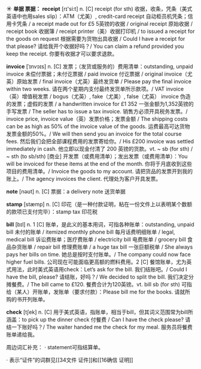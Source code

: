 ☀ <span class="category">**单据 票据：**</span>
<span class="vocabulary">**receipt**</span> [rɪ'si:t] 
<span class="definition">n. [C] receipt (for sth) 收据，收条，凭条（美式英语中也用sales slip）：</span>ATM（尤美）, credit-card receipt 自动柜员机凭条；信用卡凭条 / a receipt made out for £5 5英镑的收据 / original receipt 原始收据 / receipt book 收据簿 / receipt printer（美）收据打印机 / to issued a receipt for the goods on request 根据需要为货物出具收据 / Could I have a receipt for that please? 请给我开个收据好吗？/ You can claim a refund provided you keep the receipt. 你要有收据才可以要求退款。
           
<span class="vocabulary">**invoice**</span> [ˈɪnvɔɪs]
<span class="definition">n. [C] 发票；（发货或服务的）费用清单：</span>outstanding, unpaid invoice 未偿付票据；未付讫票据 / paid invoice 付讫票据 / original invoice（尤英）原始发票 / final invoice（尤英）最终发货单 / Please pay the final invoice within two weeks. 请在两个星期内支付最终发货单所示款项。/ VAT invoice（英）增值税发票 / bogus（尤英）, fake（尤美）, false（尤英） invoice 伪造的发票；虚假的发票 / a handwritten invoice for £1 352 一张金额为1,352英镑的手写发票 / The seller has to issue a tax invoice. 销售方必须开具税务发票。/ invoice price, invoice value（英）发票价格；发票金额 / The shipping costs can be as high as 50% of the invoice value of the goods. 运费最高可达货物发票金额的50%。/ We will then send you an invoice for the total course fees. 然后我们会把全部课程费用的发票寄给你。/ His £200 invoice was settled immediately in cash. 他立即以现金付清了 200 英镑的货款。<span class="definition">vt. ~ sb (for sth) / ~ sth (to sb/sth) [商业] 开发票（或费用清单）；发出发票（或费用清单）：</span>You will be invoiced for these items at the end of the month. 你将于月底收到这些项目的费用清单。/ Invoice the goods to my account. 请把货品的发票开到我的账上。/ The agency invoices the client. 代理处为客户开具发票。

<span class="vocabulary">**note**</span> [nəʊt] 
<span class="definition">n. [C] 票据：</span>a delivery note 送货单据

<span class="vocabulary">**stamp**</span> [stæmp] 
<span class="definition">n. [C] 印花（是一种付款证明，粘在一份文件上以表明某个数额的款项已支付完毕）：</span>stamp tax 印花税

<span class="vocabulary">**bill**</span> [bɪl] 
<span class="definition">n. 1 [C] 账单，是此义的基本用词，可指各种账单：</span>outstanding, unpaid bill 未付的账单 / itemized monthly phone bill 每月话费明细账单 / legal, medical bill 诉讼费账单；医疗费账单 / electricity bill 电费账单 / grocery bill 食品杂货账单 / repair bill 修理费账单 / a huge tax bill 一张巨额税单 / She always pays her bills on time. 她总是按时支付账单。/ The company could now face higher fuel bills. 公司现在可能面临更高额的燃料费用。<span class="definition">2 [C] 餐馆账单，尤为英式用法，此时美式英语用check：</span>Let’s ask for the bill. 我们结账吧。/ Could I have the bill, please? 请结账，好吗？/ We decided to split the bill. 我们决定分摊餐费。/ The bill came to £120. 餐费合计为120英镑。<span class="definition">vt. bill sb (for sth) 可指给（某人）开账单，发账单（要求付款）：</span>Please bill me for the books. 请就所购的书开列账单。

<span class="vocabulary">**check**</span> [tʃek] 
<span class="definition">n. [C] 用于美式英语，指账单，相当于bill，但其词义范围常为bill所涵盖：</span>to pick up the dinner check 付餐费 / Can I have the check please? 请结一下账好吗？/ The waiter handed me the check for my meal. 服务员将餐费账单递给我。

周边词汇补充：
· statement可指结算单。

· 表示“证件”的词群见[[34文件 证件]]和[[16确信 证明]]
